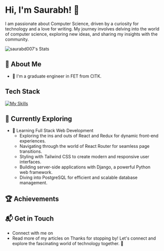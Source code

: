 # Hi, I'm Saurabh! 👋

I am passionate about Computer Science, driven by a curiosity for technology and a love for writing. My journey involves delving into the world of computer science, exploring new ideas, and sharing my insights with the community.

![saurabd007's Stats](https://github-readme-stats.vercel.app/api?username=saurabd007&theme=vue-dark&show_icons=true&hide_border=true&count_private=true)


## 🚀 About Me

- 🔭 I'm a graduate engineer in FET from CITK.

## Tech Stack
[![My Skills](https://skillicons.dev/icons?i=js,html,css,wasm)](https://skillicons.dev)

## 🌱 Currently Exploring

- 🚀 Learning Full Stack Web Development
  - Exploring the ins and outs of React and Redux for dynamic front-end experiences.
  - Navigating through the world of React Router for seamless page transitions.
  - Styling with Tailwind CSS to create modern and responsive user interfaces.
  - Building server-side applications with Django, a powerful Python web framework.
  - Diving into PostgreSQL for efficient and scalable database management.

 ## 🏆 Achievements




## 📬 Get in Touch

- Connect with me on 
- Read more of my articles on 
Thanks for stopping by! Let's connect and explore the fascinating world of technology together. 🚀



<!--

Here are some ideas to get you started:

- 🔭 I’m currently working on ...
- 🌱 I’m currently learning ...
- 👯 I’m looking to collaborate on ...
- 🤔 I’m looking for help with ...
- 💬 Ask me about ...
- 📫 How to reach me: ...
- 😄 Pronouns: ...
- ⚡ Fun fact: ...
-->

